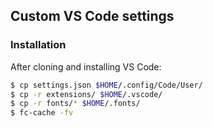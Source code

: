 ## Custom VS Code settings
### Installation

After cloning and installing VS Code:
```bash
$ cp settings.json $HOME/.config/Code/User/
$ cp -r extensions/ $HOME/.vscode/
$ cp -r fonts/* $HOME/.fonts/
$ fc-cache -fv
```

